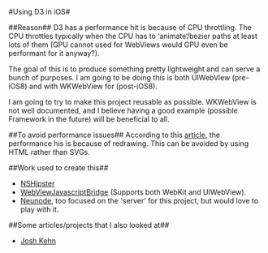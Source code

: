 #Using D3 in iOS#

##Reason##
D3 has a performance hit is because of CPU throttling.
The CPU throttles typically when the CPU has to ‘animate’/bezier paths at least lots of them (GPU cannot used for WebViews would GPU even be performant for it anyway?).

The goal of this is to produce something pretty lightweight and can serve a bunch of purposes.
I am going to be doing this is both UIWebView (pre-iOS8) and with WKWebView for (post-iOS8).

I am going to try to make this project reusable as possible. WKWebView is not well documented, and I believe having a good example (possible Framework in the future) will be beneficial to all.



##To avoid performance issues##
According to this [article](http://marmelab.com/blog/2013/07/01/building-sophisticated-webapps-for-mobile-a-bumpy-ride.html), the performance his is because of redrawing.
This can be avoided by using HTML rather than SVGs.

##Work used to create this##
* [NSHipster](http://nshipster.com/wkwebkit/)
* [WebViewJavascriptBridge](https://github.com/marcuswestin/WebViewJavascriptBridge) (Supports both WebKit and UIWebView).
* [Neunode](https://github.com/snakajima/neunode), too focused on the 'server' for this project, but would love to play with it.

##Some articles/projects that I also looked at##
* [Josh Kehn](https://github.com/joshkehn/JSMessageExample)
